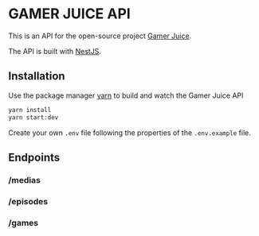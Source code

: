 # GAMER JUICE API

This is an API for the open-source project [Gamer Juice](https://github.com/Dogson/gamer-juice). 

The API is built with [NestJS](https://nestjs.com/).

## Installation

Use the package manager [yarn](https://yarnpkg.com/) to build and watch the Gamer Juice API

```bash
yarn install
yarn start:dev
```

Create your own ```.env``` file following the properties of the ```.env.example``` file.

## Endpoints

### /medias
### /episodes
### /games
